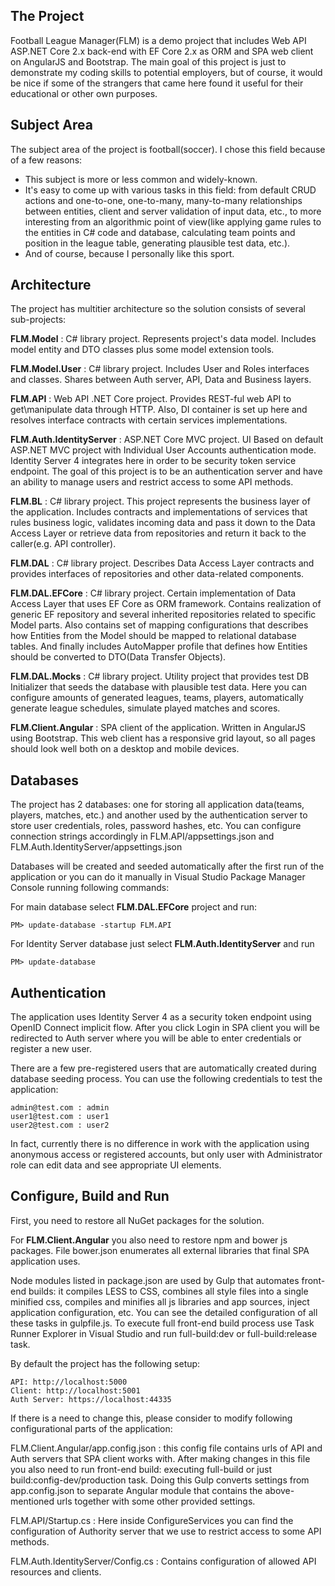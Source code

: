 ## The Project

Football League Manager(FLM) is a demo project that includes Web API ASP.NET Core 2.x back-end with EF Core 2.x as ORM and SPA web client on AngularJS and Bootstrap. The main goal of this project is just to demonstrate my coding skills to potential employers, but of course, it would be nice if some of the strangers that came here found it useful for their educational or other own purposes.

## Subject Area

The subject area of the project is football(soccer). I chose this field because of a few reasons:
- This subject is more or less common and widely-known.
- It's easy to come up with various tasks in this field: from default CRUD actions and one-to-one, one-to-many, many-to-many relationships between entities, client and server validation of input data, etc., to more interesting from an algorithmic point of view(like applying game rules to the entities in C# code and database, calculating team points and position in the league table, generating plausible test data, etc.).
- And of course, because I personally like this sport.

## Architecture

The project has multitier architecture so the solution consists of several sub-projects:

**FLM.Model** : C# library project. Represents project's data model. Includes model entity and DTO classes plus some model extension tools.

**FLM.Model.User** : C# library project. Includes User and Roles interfaces and classes. Shares between Auth server, API, Data and Business layers.

**FLM.API** : Web API .NET Core project. Provides REST-ful web API to get\manipulate data through HTTP. Also, DI container is set up here and resolves interface contracts with certain services implementations.

**FLM.Auth.IdentityServer** : ASP.NET Core MVC project. UI Based on default ASP.NET MVC project with Individual User Accounts authentication mode. Identity Server 4 integrates here in order to be security token service endpoint. The goal of this project is to be an authentication server and have an ability to manage users and restrict access to some API methods.

**FLM.BL** : C# library project. This project represents the business layer of the application. Includes contracts and implementations of services that rules business logic, validates incoming data and pass it down to the Data Access Layer or retrieve data from repositories and return it back to the caller(e.g. API controller).

**FLM.DAL** : C# library project. Describes Data Access Layer contracts and provides interfaces of repositories and other data-related components.

**FLM.DAL.EFCore** : C# library project. Certain implementation of Data Access Layer that uses EF Core as ORM framework. Contains realization of generic EF repository and several inherited repositories related to specific Model parts. Also contains set of mapping configurations that describes how Entities from the Model should be mapped to relational database tables. And finally includes AutoMapper profile that defines how Entities should be converted to DTO(Data Transfer Objects).

**FLM.DAL.Mocks** : C# library project. Utility project that provides test DB Initializer that seeds the database with plausible test data. Here you can configure amounts of generated leagues, teams, players, automatically generate league schedules, simulate played matches and scores.

**FLM.Client.Angular** : SPA client of the application. Written in AngularJS using Bootstrap. This web client has a responsive grid layout, so all pages should look well both on a desktop and mobile devices.

## Databases

The project has 2 databases: one for storing all application data(teams, players, matches, etc.) and another used by the authentication server to store user credentials, roles, password hashes, etc. You can configure connection strings accordingly in FLM.API/appsettings.json and FLM.Auth.IdentityServer/appsettings.json

Databases will be created and seeded automatically after the first run of the application or you can do it manually in Visual Studio Package Manager Console running following commands:

For main database select **FLM.DAL.EFCore** project and run:
```
PM> update-database -startup FLM.API
```

For Identity Server database just select **FLM.Auth.IdentityServer** and run
```
PM> update-database
```

## Authentication

The application uses Identity Server 4 as a security token endpoint using OpenID Connect implicit flow. After you click Login in SPA client you will be redirected to Auth server where you will be able to enter credentials or register a new user.

There are a few pre-registered users that are automatically created during database seeding process. You can use the following credentials to test the application:

```
admin@test.com : admin
user1@test.com : user1
user2@test.com : user2
```

In fact, currently there is no difference in work with the application using anonymous access or registered accounts, but only user with Administrator role can edit data and see appropriate UI elements.

## Configure, Build and Run

First, you need to restore all NuGet packages for the solution.

For **FLM.Client.Angular** you also need to restore npm and bower js packages. File bower.json enumerates all external libraries that final SPA application uses.

Node modules listed in package.json are used by Gulp that automates front-end builds: it compiles LESS to CSS, combines all style files into a single minified css, compiles and minifies all js libraries and app sources, inject application configuration, etc. You can see the detailed configuration of all these tasks in gulpfile.js. To execute full front-end build process use Task Runner Explorer in Visual Studio and run full-build:dev or full-build:release task.

By default the project has the following setup:

```
API: http://localhost:5000
Client: http://localhost:5001
Auth Server: https://localhost:44335
```

If there is a need to change this, please consider to modify following configurational parts of the application:

FLM.Client.Angular/app.config.json : this config file contains urls of API and Auth servers that SPA client works with. After making changes in this file you also need to run front-end build: executing full-build or just build:config-dev/production task. Doing this Gulp converts settings from app.config.json to separate Angular module that contains the above-mentioned urls together with some other provided settings.

FLM.API/Startup.cs : Here inside ConfigureServices you can find the configuration of Authority server that we use to restrict access to some API methods.

FLM.Auth.IdentityServer/Config.cs : Contains configuration of allowed API resources and clients.